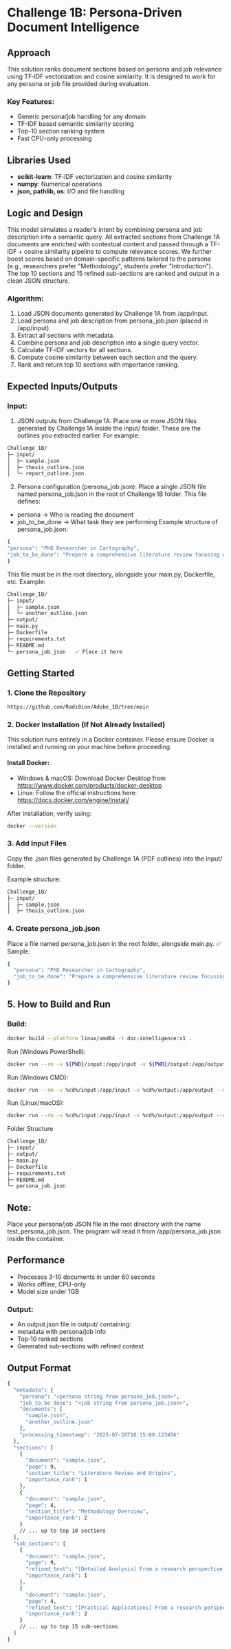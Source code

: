 # Challenge 1B: Persona-Driven Document Intelligence

## Approach
This solution ranks document sections based on persona and job relevance using TF‑IDF vectorization and cosine similarity.
It is designed to work for any persona or job file provided during evaluation.

### Key Features:
- Generic persona/job handling for any domain
- TF-IDF based semantic similarity scoring
- Top-10 section ranking system
- Fast CPU-only processing

## Libraries Used
- **scikit-learn**: TF‑IDF vectorization and cosine similarity
- **numpy**: Numerical operations
- **json, pathlib, os**: I/O and file handling

## Logic and Design
This model simulates a reader’s intent by combining persona and job description into a semantic query. All extracted sections from Challenge 1A documents are enriched with contextual content and passed through a TF-IDF + cosine similarity pipeline to compute relevance scores. We further boost scores based on domain-specific patterns tailored to the persona (e.g., researchers prefer "Methodology", students prefer "Introduction"). The top 10 sections and 15 refined sub-sections are ranked and output in a clean JSON structure.

### Algorithm:
1. Load JSON documents generated by Challenge 1A from /app/input.
2. Load persona and job description from persona_job.json (placed in /app/input).
3. Extract all sections with metadata.
4. Combine persona and job description into a single query vector.
5. Calculate TF‑IDF vectors for all sections.
6. Compute cosine similarity between each section and the query.
7. Rank and return top 10 sections with importance ranking.

## Expected Inputs/Outputs
### Input:
1. JSON outputs from Challenge 1A:
Place one or more JSON files generated by Challenge 1A inside the input/ folder.
These are the outlines you extracted earlier. For example:
```bash
Challenge_1B/
├─ input/
│  ├─ sample.json
│  ├─ thesis_outline.json
│  └─ report_outline.json
```
2. Persona configuration (persona_job.json):
Place a single JSON file named persona_job.json in the root of Challenge 1B folder.
This file defines:
- persona → Who is reading the document
- job_to_be_done → What task they are performing
Example structure of persona_job.json:
```bash
{
"persona": "PhD Researcher in Cartography",
"job_to_be_done": "Prepare a comprehensive literature review focusing on methodologies and origins in modern cartography"
}
 ```
This file must be in the root directory, alongside your main.py, Dockerfile, etc.
Example:
```bash
Challenge_1B/
├─ input/
│  ├─ sample.json
│  └─ another_outline.json
├─ output/
├─ main.py
├─ Dockerfile
├─ requirements.txt
├─ README.md
└─ persona_job.json   ✅ Place it here
```
## Getting Started

### 1. Clone the Repository
```bash
https://github.com/Radi8ion/Adobe_1B/tree/main
```
### 2. Docker Installation (If Not Already Installed)
This solution runs entirely in a Docker container. Please ensure Docker is installed and running on your machine before proceeding.

#### Install Docker:
- Windows & macOS: Download Docker Desktop from https://www.docker.com/products/docker-desktop
- Linux: Follow the official instructions here: https://docs.docker.com/engine/install/
  
After installation, verify using:
```bash
docker --version
```
### 3. Add Input Files
Copy the .json files generated by Challenge 1A (PDF outlines) into the input/ folder.

Example structure:
```bash
Challenge_1B/
├─ input/
│  ├─ sample.json
│  ├─ thesis_outline.json
```

### 4. Create persona_job.json
Place a file named persona_job.json in the root folder, alongside main.py.
✅ Sample:
```bash
{
  "persona": "PhD Researcher in Cartography",
  "job_to_be_done": "Prepare a comprehensive literature review focusing on methodologies and origins in modern cartography"
}
```

## 5. How to Build and Run

### Build:
```bash
docker build --platform linux/amd64 -t doc-intelligence:v1 .
```
Run (Windows PowerShell):
```bash
docker run --rm -v ${PWD}/input:/app/input -v ${PWD}/output:/app/output --network none doc-intelligence:v1
```
Run (Windows CMD):
```bash
docker run --rm -v %cd%/input:/app/input -v %cd%/output:/app/output --network none doc-intelligence:v1
```
Run (Linux/macOS):
```bash
docker run --rm -v %cd%/input:/app/input -v %cd%/output:/app/output --network none doc-intelligence:v1
```
Folder Structure
```bash
Challenge_1B/
├─ input/
├─ output/
├─ main.py
├─ Dockerfile
├─ requirements.txt
├─ README.md
└─ persona_job.json   
```
## Note:
Place your persona/job JSON file in the root directory with the name test_persona_job.json.
The program will read it from /app/persona_job.json inside the container.

## Performance
- Processes 3-10 documents in under 60 seconds
- Works offline, CPU-only
- Model size under 1GB

### Output:
- An output.json file in output/ containing:
- metadata with persona/job info
- Top‑10 ranked sections
- Generated sub‑sections with refined context

## Output Format
```bash
{
  "metadata": {
    "persona": "<persona string from persona_job.json>",
    "job_to_be_done": "<job string from persona_job.json>",
    "documents": [
      "sample.json",
      "another_outline.json"
    ],
    "processing_timestamp": "2025-07-28T10:15:00.123456"
  },
  "sections": [
    {
      "document": "sample.json",
      "page": 9,
      "section_title": "Literature Review and Origins",
      "importance_rank": 1
    },
    {
      "document": "sample.json",
      "page": 4,
      "section_title": "Methodology Overview",
      "importance_rank": 2
    }
    // ... up to top 10 sections
  ],
  "sub_sections": [
    {
      "document": "sample.json",
      "page": 9,
      "refined_text": "[Detailed Analysis] From a research perspective, this aspect of Literature Review and Origins involves detailed examination of detailed analysis. This includes methodological considerations, empirical evidence, and analytical frameworks. This content is particularly relevant for systematic literature analysis and comparison with existing research. Building on the foundation of Literature Review and Origins, this refined analysis provides targeted insights.",
      "importance_rank": 1
    },
    {
      "document": "sample.json",
      "page": 4,
      "refined_text": "[Practical Applications] From a research perspective, this aspect of Methodology Overview involves detailed examination of practical applications. This includes methodological considerations, empirical evidence, and analytical frameworks. Building on the foundation of Methodology Overview, this refined analysis provides targeted insights.",
      "importance_rank": 2
    }
    // ... up to top 15 sub-sections
  ]
}
```
